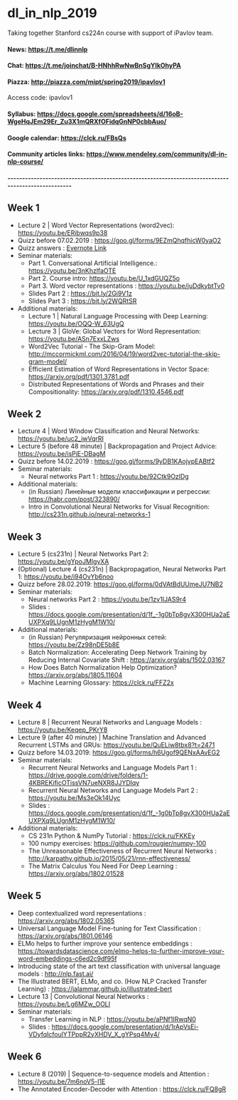 # dl_in_nlp_2019
Taking together Stanford cs224n course with support of iPavlov team.

#### News: https://t.me/dlinnlp

#### Chat: https://t.me/joinchat/B-HNhhRwNwBnSgYIkOhyPA

#### Piazza: http://piazza.com/mipt/spring2019/ipavlov1 

Access code: ipavlov1

#### Syllabus: https://docs.google.com/spreadsheets/d/16oB-WgeHqJEm29Er_Zu3X1mQRXfOFidqGnNP0cbbAuo/

#### Google calendar: https://clck.ru/FBsQs

#### Community articles links: https://www.mendeley.com/community/dl-in-nlp-course/

##### --------------------------------------------------------------------------------------------------

## Week 1
* Lecture 2 | Word Vector Representations (word2vec): https://youtu.be/ERibwqs9p38
* Quizz before 07.02.2019 : https://goo.gl/forms/9EZmQhqfhicW0yaO2 
* Quizz answers : [Evernote Link](https://www.evernote.com/shard/s98/sh/7214c222-d35e-44ad-b859-b099450b5828/3bab950ce91a64da8d78eabf1ce1bba6)
* Seminar materials:
  * Part 1. Conversational Artificial Intelligence.: https://youtu.be/3nKhzlfaOTE
  * Part 2. Course intro: https://youtu.be/U_1xdGUQZ5o
  * Part 3. Word vector representations : https://youtu.be/juDdkybtTv0
  * Slides Part 2 : https://bit.ly/2Gi9V1z
  * Slides Part 3 : https://bit.ly/2WQRtSR
* Additional materials:
  * Lecture 1 | Natural Language Processing with Deep Learning: https://youtu.be/OQQ-W_63UgQ
  * Lecture 3 | GloVe: Global Vectors for Word Representation: https://youtu.be/ASn7ExxLZws
  * Word2Vec Tutorial - The Skip-Gram Model: http://mccormickml.com/2016/04/19/word2vec-tutorial-the-skip-gram-model/
  * Efficient Estimation of Word Representations in Vector Space: https://arxiv.org/pdf/1301.3781.pdf
  * Distributed Representations of Words and Phrases and their Compositionality: https://arxiv.org/pdf/1310.4546.pdf

  
## Week 2
* Lecture 4 | Word Window Classification and Neural Networks: https://youtu.be/uc2_iwVqrRI
* Lecture 5 (before 48 minute) | Backpropagation and Project Advice: https://youtu.be/isPiE-DBagM
* Quizz before 14.02.2019 : https://goo.gl/forms/9yDB1KAojvpEABtf2
* Seminar materials:
  * Neural networks Part 1 : https://youtu.be/92Ctk9OzlDg
* Additional materials:
  * (in Russian) Линейные модели классификации и регрессии: https://habr.com/post/323890/
  * Intro in Convolutional Neural Networks for Visual Recognition: http://cs231n.github.io/neural-networks-1
  
  
## Week 3
* Lecture 5 (cs231n) | Neural Networks Part 2: https://youtu.be/gYpoJMlgyXA
* (Optional) Lecture 4 (cs231n) | Backpropagation, Neural Networks Part 1: https://youtu.be/i94OvYb6noo
* Quizz before 28.02.2019: https://goo.gl/forms/0dVAtBdUUmeJU7NB2
* Seminar materials:
  * Neural networks Part 2 : https://youtu.be/1zv1IJAS9r4
  * Slides : https://docs.google.com/presentation/d/1f_-1g0bTp8gvX300HUa2aEUXPXq9LUgnM1zHygM1W10/
* Additional materials:
  * (in Russian) Регуляризация нейронных сетей: https://youtu.be/Zz98nDE5b8E
  * Batch Normalization: Accelerating Deep Network Training by Reducing Internal Covariate Shift : https://arxiv.org/abs/1502.03167
  * How Does Batch Normalization Help Optimization? https://arxiv.org/abs/1805.11604
  * Machine Learning Glossary: https://clck.ru/FFZ2x
  
## Week 4
* Lecture 8 | Recurrent Neural Networks and Language Models : https://youtu.be/Keqep_PKrY8
* Lecture 9 (after 40 minute) | Machine Translation and Advanced Recurrent LSTMs and GRUs: https://youtu.be/QuELiw8tbx8?t=2471 
* Quizz before 14.03.2019: https://goo.gl/forms/h6Ugof9QENxAAvEG2
* Seminar materials:
  * Recurrent Neural Networks and Language Models Part 1 : https://drive.google.com/drive/folders/1-4KBREKificOTissVN7ueNXR8JJYDlqy
  * Recurrent Neural Networks and Language Models Part 2 : https://youtu.be/Ms3eOk14Uyc
  * Slides : https://docs.google.com/presentation/d/1f_-1g0bTp8gvX300HUa2aEUXPXq9LUgnM1zHygM1W10/
* Additional materials:
  * CS 231n Python & NumPy Tutorial : https://clck.ru/FKKEy
  * 100 numpy exercises: https://github.com/rougier/numpy-100
  * The Unreasonable Effectiveness of Recurrent Neural Networks : http://karpathy.github.io/2015/05/21/rnn-effectiveness/
  * The Matrix Calculus You Need For Deep Learning : https://arxiv.org/abs/1802.01528
  
## Week 5
* Deep contextualized word representations : https://arxiv.org/abs/1802.05365
* Universal Language Model Fine-tuning for Text Classification : https://arxiv.org/abs/1801.06146
* ELMo helps to further improve your sentence embeddings : https://towardsdatascience.com/elmo-helps-to-further-improve-your-word-embeddings-c6ed2c9df95f
* Introducing state of the art text classification with universal language models : http://nlp.fast.ai/
* The Illustrated BERT, ELMo, and co. (How NLP Cracked Transfer Learning) : https://jalammar.github.io/illustrated-bert
* Lecture 13 | Convolutional Neural Networks : https://youtu.be/Lg6MZw_OOLI
* Seminar materials:
  * Transfer Learning in NLP : https://youtu.be/aPNf1IRwqN0
  * Slides : https://docs.google.com/presentation/d/1rApVsEi-VDyfqIcfoulYTPppR2yXHDV_X_gYPsq4My4/
  
## Week 6
* Lecture 8 (2019) | Sequence-to-sequence models and Attention : https://youtu.be/7m6noV5-l1E
* The Annotated Encoder-Decoder with Attention : https://clck.ru/FQ8gR

